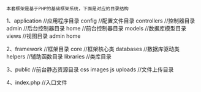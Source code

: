 `本套框架是基于PHP的基础框架系统，下面是对应的目录结构`

1、application  //应用程序目录
    config  //配置文件目录
    controllers  //控制器目录
        admin  //后台控制器目录
        home  //前台控制器目录
    models  //数据库模型目录
    views  //视图目录
        admin
        home

2、framework  //框架目录
    core  //框架核心类
    databases  //数据库驱动类
    helpers  //辅助函数目录
    libraries  //类库目录

3、public  //前台静态资源目录
    css 
    images
    js
    uploads  //文件上传目录

4、index.php  //入口文件